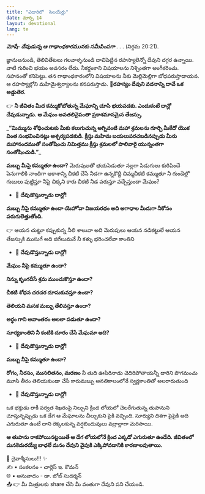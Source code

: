```yaml
---
title: "ఎడారిలో  సెలయేర్లు"
date: మార్చి 14
layout: devotional
lang: te
---
```


***మోషే- దేవుడున్న ఆ గాఢాంధకారమునకు సమీపింపగా*** . . . 
(నిర్గమ 20:21).

జ్ఞానులనుండి, తెలివితేటలు గలవాళ్ళనుండి దాచిపెట్టిన రహస్యాలెన్నో దేవుని దగ్గర ఉన్నాయి. వాటి గురించి భయం అవసరం లేదు. నీకర్థంకాని విషయాలను నిశ్చింతగా అంగీకరించు. సహనంతో కనిపెట్టు. తన గాఢాంధకారంలోని విషయాలను నీకు మెల్లిమెల్లిగా బోధపరుస్తాడాయన. ఆ రహస్యాల్లోని మహిమైశ్వర్యాలను కనపరుస్తాడు. 
**📖రహస్యం దేవుని వదనాన్ని దాచే ఒక అడ్డుతెర.**

👉 **నీ జీవితం మీద కమ్ముకోబోతున్న మేఘాన్ని చూసి భయపడకు. ఎందుకంటే దాన్లో దేవుడున్నాడు. ఆ మేఘం అవతలివైపంతా ప్రకాశమానమైన తేజస్సు.**

**_“మిమ్మును శోధించుటకు మీకు కలుగుచున్న అగ్నివంటి మహా శ్రమలను గూర్చి మీకేదో యొక వింత సంభవించినట్లు ఆశ్చర్యపడకుడి. క్రీస్తు మహిమ బయలుపరచబడినప్పుడు మీరు మహానందముతో సంతోషించు నిమిత్తము క్రీస్తు శ్రమలలో పాలివారై యున్నంతగా సంతోషించుడి.”**_

**మబ్బు మీపై కమ్ముతూ ఉందా?**
 మెరుపులతో భయపెడుతూ నల్లగా పిడుగులు కురిపించే పెనుగాలికి నాందిగా ఆకాశాన్ని చీకటి చేసే నీడగా ఉన్నకొద్దీ చిమ్మచీకటి కమ్ముతూ నీ గుండెల్లో గుబులు పుట్టిస్తూ నీపై చిక్కని కారు చీకటి నీడ పరుస్తూ వచ్చేస్తుందా మేఘం?

- 🔹 **దేవుడొస్తున్నాడు దాన్లో!**

**మబ్బు నీపై కమ్ముతూ ఉందా యెహోవా విజయరథం అది అగాధాల మీదుగా నీకోసం పరుగులెత్తుతోంది.**

👉 ఆయన చుట్టూ కప్పుకున్న నీలి శాలువా అది మెరుపులు ఆయన నడికట్టులే ఆయన తేజస్సుకి ముసుగే అది జిగేలుమనే నీ కళ్ళు భరించలేవా కాంతిని

- 🔹 **దేవుడొస్తున్నాడు దాన్లో!**

**మేఘం నీపై కమ్ముతూ ఉందా?**

**నిన్ను కృంగదీసే శ్రమ ముంచుకొస్తూ ఉందా?**

**చీకటి శోధన చరచర దూసుకువస్తూ ఉందా?**

**తెలియని మసక మబ్బు తేలివస్తూ ఉందా?**

**అర్థం గాని అవాంతరం అలలా పడుతూ ఉందా?**

**సూర్యకాంతిని నీ కంటికి దూరం చేసే మేఘమా అది?**

- 🔹 **దేవుడొస్తున్నాడు దాన్లో!**

**మబ్బు నీపై కమ్ముతూ ఉందా?**

**రోగం, నీరసం, ముసలితనం, మరణం** నీ తుది ఊపిరినాడు చెదిరిపోతాయన్నీ దారిని పొగమంచు మూసి తీరం తెలియకుండా చేసే కారుమబ్బు అనతికాలంలోనే స్వర్ణకాంతితో అలరారుతుంది

- 🔹 **దేవుడొస్తున్నాడు దాన్లో!**

ఒక భక్తుడు రాకీ పర్వత శిఖరంపై నిల్చుని క్రింద లోయలో చెలరేగుతున్న తుపానుని చూస్తున్నప్పుడు ఒక డేగ ఆ మేఘాలను చీల్చుకుని పైకి వచ్చింది. సూర్యుని దిశగా పైపైకి అది ఎగురుతూ ఉంటే దాని రెక్కలకున్న వర్షబిందువులు వజ్రాల్లాగా మెరిసాయి. 

**ఆ తుపాను రాకపోయినట్టయితే ఆ డేగ లోయలోనే క్రింద ఎక్కడో ఎగురుతూ ఉండేది. జీవితంలో మనకెదురయ్యే బాధలే మనం దేవుని వైపుకి ఎక్కిపోవడానికి కారణాలవుతాయి.**


<div class="blessing">🙏 <span class="bless-text">దైవాశ్శీసులు!!!</span> ✨</div>

<div class="credit">✍️ <span class="credit-text">▪ సంకలనం - చార్లెస్ ఇ. కౌమన్</span></div>
<div class="credit">🌐 <span class="credit-text">▪ అనువాదం - డా. జోబ్ సుదర్శన్</span></div>


<div class="share">📤 👉 <span class="share-text">మీ మిత్రులకు share చేసి మీ వంతుగా దేవుని పని చేయండి.</span></div>
